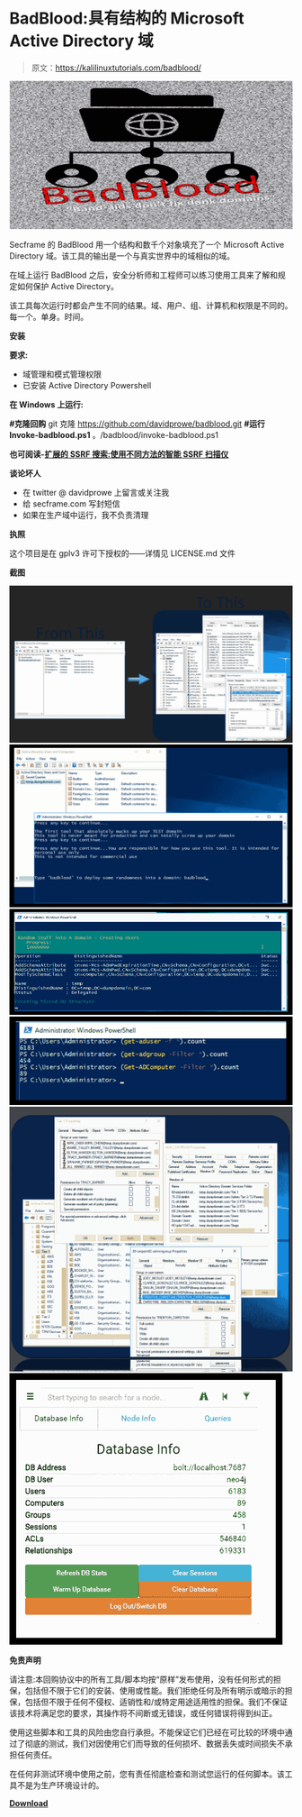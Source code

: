 # BadBlood:具有结构的 Microsoft Active Directory 域

> 原文：<https://kalilinuxtutorials.com/badblood/>

[![BadBlood : Microsoft Active Directory Domain With A Structure](img//52b2f8d61515a7034ead3775557f5b97.png "BadBlood : Microsoft Active Directory Domain With A Structure")](https://1.bp.blogspot.com/-F6j__77ubbA/Xl3qsAk_eyI/AAAAAAAAFQg/5xY0wjboNbMi7EHPDGgxunqK4UABrxfIACLcBGAsYHQ/s1600/BadBlood.png)

Secframe 的 BadBlood 用一个结构和数千个对象填充了一个 Microsoft Active Directory 域。该工具的输出是一个与真实世界中的域相似的域。

在域上运行 BadBlood 之后，安全分析师和工程师可以练习使用工具来了解和规定如何保护 Active Directory。

该工具每次运行时都会产生不同的结果。域、用户、组、计算机和权限是不同的。每一个。单身。时间。

**安装**

**要求:**

*   域管理和模式管理权限
*   已安装 Active Directory Powershell

**在 Windows 上运行:**

**#克隆回购**
git 克隆 https://github.com/davidprowe/badblood.git
**#运行 Invoke-badblood.ps1**
。/badblood/invoke-badblood.ps1

**也可阅读-[扩展的 SSRF 搜索:使用不同方法的智能 SSRF 扫描仪](https://kalilinuxtutorials.com/extended-ssrf-search/)**

**谈论坏人**

*   在 twitter @ davidprowe 上留言或关注我
*   给 secframe.com 写封短信
*   如果在生产域中运行，我不负责清理

**执照**

这个项目是在 gplv3 许可下授权的——详情见 LICENSE.md 文件

**截图**

![](img//a1d0fade262aab8e7b6c80eec8458e4a.png)![](img//51a3233c5484c5891bb1161e84883bb3.png)![](img//ed8a4afbe4a546bc39e992fbfaba11dd.png)![](img//fda82610c7747a790725668edffa87f7.png)![](img//2ba8ace52bcb1502decdb189fadcbe61.png)![](img//3d954bd822e9ed61081b4f88a3942070.png)

**免责声明**

请注意:本回购协议中的所有工具/脚本均按“原样”发布使用，没有任何形式的担保，包括但不限于它们的安装、使用或性能。我们拒绝任何及所有明示或暗示的担保，包括但不限于任何不侵权、适销性和/或特定用途适用性的担保。我们不保证该技术将满足您的要求，其操作将不间断或无错误，或任何错误将得到纠正。

使用这些脚本和工具的风险由您自行承担。不能保证它们已经在可比较的环境中通过了彻底的测试，我们对因使用它们而导致的任何损坏、数据丢失或时间损失不承担任何责任。

在任何非测试环境中使用之前，您有责任彻底检查和测试您运行的任何脚本。该工具不是为生产环境设计的。

[**Download**](https://github.com/davidprowe/badblood)